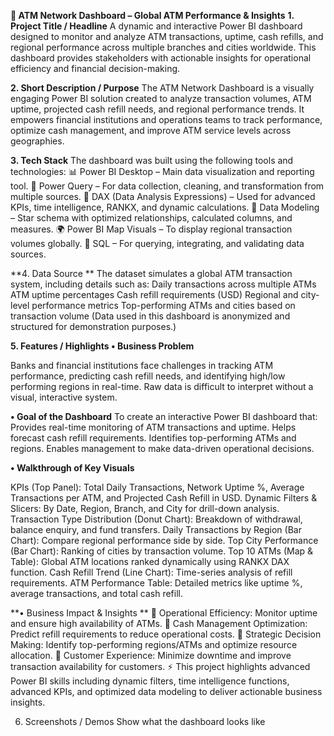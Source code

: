 **🏦 ATM Network Dashboard – Global ATM Performance & Insights**
**1. Project Title / Headline**
A dynamic and interactive Power BI dashboard designed to monitor and analyze ATM transactions, uptime, cash refills, and regional performance across multiple branches and cities worldwide. This dashboard provides stakeholders with actionable insights for operational efficiency and financial decision-making.

**2. Short Description / Purpose**
The ATM Network Dashboard is a visually engaging Power BI solution created to analyze transaction volumes, ATM uptime, projected cash refill needs, and regional performance trends. It empowers financial institutions and operations teams to track performance, optimize cash management, and improve ATM service levels across geographies.

**3. Tech Stack**
The dashboard was built using the following tools and technologies:
📊 Power BI Desktop – Main data visualization and reporting tool.
📂 Power Query – For data collection, cleaning, and transformation from multiple sources.
🧠 DAX (Data Analysis Expressions) – Used for advanced KPIs, time intelligence, RANKX, and dynamic calculations.
📝 Data Modeling – Star schema with optimized relationships, calculated columns, and measures.
🌍 Power BI Map Visuals – To display regional transaction volumes globally.
🔗 SQL – For querying, integrating, and validating data sources.

**4. Data Source
**
The dataset simulates a global ATM transaction system, including details such as:
Daily transactions across multiple ATMs
ATM uptime percentages
Cash refill requirements (USD)
Regional and city-level performance metrics
Top-performing ATMs and cities based on transaction volume
(Data used in this dashboard is anonymized and structured for demonstration purposes.)

**5. Features / Highlights
• Business Problem**

Banks and financial institutions face challenges in tracking ATM performance, predicting cash refill needs, and identifying high/low performing regions in real-time. Raw data is difficult to interpret without a visual, interactive system.

**• Goal of the Dashboard**
To create an interactive Power BI dashboard that:
Provides real-time monitoring of ATM transactions and uptime.
Helps forecast cash refill requirements.
Identifies top-performing ATMs and regions.
Enables management to make data-driven operational decisions.

**• Walkthrough of Key Visuals**

KPIs (Top Panel): Total Daily Transactions, Network Uptime %, Average Transactions per ATM, and Projected Cash Refill in USD.
Dynamic Filters & Slicers: By Date, Region, Branch, and City for drill-down analysis.
Transaction Type Distribution (Donut Chart): Breakdown of withdrawal, balance enquiry, and fund transfers.
Daily Transactions by Region (Bar Chart): Compare regional performance side by side.
Top City Performance (Bar Chart): Ranking of cities by transaction volume.
Top 10 ATMs (Map & Table): Global ATM locations ranked dynamically using RANKX DAX function.
Cash Refill Trend (Line Chart): Time-series analysis of refill requirements.
ATM Performance Table: Detailed metrics like uptime %, average transactions, and total cash refill.

**• Business Impact & Insights
**
📌 Operational Efficiency: Monitor uptime and ensure high availability of ATMs.
📌 Cash Management Optimization: Predict refill requirements to reduce operational costs.
📌 Strategic Decision Making: Identify top-performing regions/ATMs and optimize resource allocation.
📌 Customer Experience: Minimize downtime and improve transaction availability for customers.
⚡ This project highlights advanced Power BI skills including dynamic filters, time intelligence functions, advanced KPIs, and optimized data modeling to deliver actionable business insights.

6. Screenshots / Demos
Show what the dashboard looks like 
